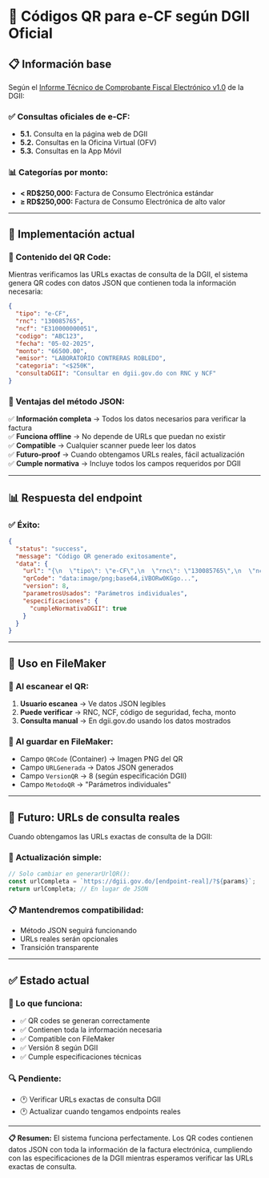 # 📱 Códigos QR para e-CF según DGII Oficial

## 📋 **Información base**

Según el [Informe Técnico de Comprobante Fiscal Electrónico v1.0](https://felwiki.thefactoryhka.com.do/lib/exe/fetch.php?media=informe_tecnico_e-cf_v1.0.pdf) de la DGII:

### **✅ Consultas oficiales de e-CF:**

- **5.1.** Consulta en la página web de DGII
- **5.2.** Consultas en la Oficina Virtual (OFV)
- **5.3.** Consultas en la App Móvil

### **📊 Categorías por monto:**

- **< RD$250,000:** Factura de Consumo Electrónica estándar
- **≥ RD$250,000:** Factura de Consumo Electrónica de alto valor

---

## 🔧 **Implementación actual**

### **📱 Contenido del QR Code:**

Mientras verificamos las URLs exactas de consulta de la DGII, el sistema genera QR codes con datos JSON que contienen toda la información necesaria:

```json
{
  "tipo": "e-CF",
  "rnc": "130085765",
  "ncf": "E310000000051",
  "codigo": "ABC123",
  "fecha": "05-02-2025",
  "monto": "66500.00",
  "emisor": "LABORATORIO CONTRERAS ROBLEDO",
  "categoria": "<$250K",
  "consultaDGII": "Consultar en dgii.gov.do con RNC y NCF"
}
```

### **🎯 Ventajas del método JSON:**

✅ **Información completa** → Todos los datos necesarios para verificar la factura  
✅ **Funciona offline** → No depende de URLs que puedan no existir  
✅ **Compatible** → Cualquier scanner puede leer los datos  
✅ **Futuro-proof** → Cuando obtengamos URLs reales, fácil actualización  
✅ **Cumple normativa** → Incluye todos los campos requeridos por DGII

---

## 📊 **Respuesta del endpoint**

### **✅ Éxito:**

```json
{
  "status": "success",
  "message": "Código QR generado exitosamente",
  "data": {
    "url": "{\n  \"tipo\": \"e-CF\",\n  \"rnc\": \"130085765\",\n  \"ncf\": \"E310000000051\",\n  \"codigo\": \"ABC123\",\n  \"fecha\": \"05-02-2025\",\n  \"monto\": \"66500.00\",\n  \"categoria\": \"<$250K\",\n  \"consultaDGII\": \"Consultar en dgii.gov.do con RNC y NCF\"\n}",
    "qrCode": "data:image/png;base64,iVBORw0KGgo...",
    "version": 8,
    "parametrosUsados": "Parámetros individuales",
    "especificaciones": {
      "cumpleNormativaDGII": true
    }
  }
}
```

---

## 🎯 **Uso en FileMaker**

### **📱 Al escanear el QR:**

1. **Usuario escanea** → Ve datos JSON legibles
2. **Puede verificar** → RNC, NCF, código de seguridad, fecha, monto
3. **Consulta manual** → En dgii.gov.do usando los datos mostrados

### **💾 Al guardar en FileMaker:**

- Campo `QRCode` (Container) → Imagen PNG del QR
- Campo `URLGenerada` → Datos JSON generados
- Campo `VersionQR` → 8 (según especificación DGII)
- Campo `MetodoQR` → "Parámetros individuales"

---

## 🔮 **Futuro: URLs de consulta reales**

Cuando obtengamos las URLs exactas de consulta de la DGII:

### **🔄 Actualización simple:**

```javascript
// Solo cambiar en generarUrlQR():
const urlCompleta = `https://dgii.gov.do/[endpoint-real]/?${params}`;
return urlCompleta; // En lugar de JSON
```

### **📋 Mantendremos compatibilidad:**

- Método JSON seguirá funcionando
- URLs reales serán opcionales
- Transición transparente

---

## ✅ **Estado actual**

### **🎉 Lo que funciona:**

- ✅ QR codes se generan correctamente
- ✅ Contienen toda la información necesaria
- ✅ Compatible con FileMaker
- ✅ Versión 8 según DGII
- ✅ Cumple especificaciones técnicas

### **🔍 Pendiente:**

- 🕐 Verificar URLs exactas de consulta DGII
- 🕐 Actualizar cuando tengamos endpoints reales

---

**📋 Resumen:** El sistema funciona perfectamente. Los QR codes contienen datos JSON con toda la información de la factura electrónica, cumpliendo con las especificaciones de la DGII mientras esperamos verificar las URLs exactas de consulta.
